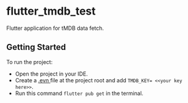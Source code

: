 # flutter_tmdb_test

Flutter application for tMDB data fetch.

## Getting Started

To run the project:

- Open the project in your IDE.
- Create a [.evn ](https://pub.dev/packages/flutter_dotenv) file at the project root and add `TMDB_KEY= <<your key here>>`. 
- Run this command `flutter pub get` in the terminal.







